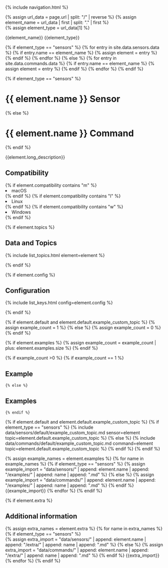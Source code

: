 {% include navigation.html %}

{% assign url_data = page.url | split: "/" | reverse %}
{% assign element_name = url_data | first | split: "." | first %}  
{% assign element_type = url_data[1] %}  

{{element_name}}
{{element_type}}

{% if element_type == "sensors" %}
{% for entry in site.data.sensors.data %}
    {% if entry.name == element_name %}
        {% assign element = entry %}
    {% endif %}
{% endfor %}
{% else %}
{% for entry in site.data.commands.data %}
    {% if entry.name == element_name %}
        {% assign element = entry %}
    {% endif %}
{% endfor %}
{% endif %}

{% if element_type == "sensors" %}
# {{ element.name }} Sensor
{% else %}
# {{ element.name }} Command
{% endif %}

{{element.long_description}}

## Compatibility

<div style="margin: 0 0 0 0;">
{% if element.compatibility contains "m" %}
<li>macOS</li>
{% endif %}
{% if element.compatibility contains "l" %}
<li>Linux</li>
{% endif %}
{% if element.compatibility contains "w" %}
<li>Windows</li>
{% endif %}
</div>

{% if element.topics %}
## Data and Topics

{% include list_topics.html element=element %}
    
{% endif %}

{% if element.config %}
## Configuration

{% include list_keys.html config=element.config %}

{% endif %}


{% if element.default and element.default.example_custom_topic %}
    {% assign example_count = 1 %}
{% else %}
    {% assign example_count = 0 %}
{% endif %} 

{% if element.examples %}
    {% assign example_count = example_count | plus: element.examples.size %}
{% endif %} 

{% if example_count >0 %}
    {% if example_count == 1 %}
## Example
    {% else %}
## Examples
    {% endif %} 
 
{% if element.default and element.default.example_custom_topic %}
{% if element_type == "sensors" %}
{% include data/sensors/default/example_custom_topic.md sensor=element topic=element.default.example_custom_topic %}
{% else %}
{% include data/commands/default/example_custom_topic.md command=element topic=element.default.example_custom_topic %}
{% endif %}
{% endif %}

{% assign example_names = element.examples %}
    {% for name in example_names %}
    {% if element_type == "sensors" %}
        {% assign example_import = "data/sensors/" | append: element.name | append: "/examples/" | append: name | append: ".md" %}
    {% else %}
        {% assign example_import = "data/commands/" | append: element.name | append: "/examples/" | append: name | append: ".md" %}
    {% endif %}
{{example_import}}
    {% endfor %}
{% endif %} 


{% if element.extra %}
## Additional information 
 
{% assign extra_names = element.extra %}
    {% for name in extra_names %}
        {% if element_type == "sensors" %}    
        {% assign extra_import = "data/sensors/" | append: element.name | append: "/extra/" | append: name | append: ".md" %}
        {% else %}
        {% assign extra_import = "data/commands/" | append: element.name | append: "/extra/" | append: name | append: ".md" %}
    {% endif %}
{{extra_import}}
    {% endfor %}
{% endif %}



